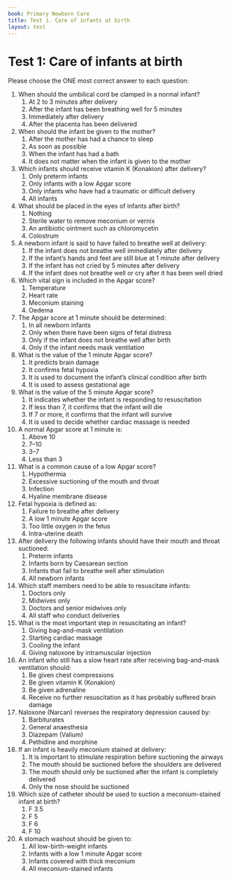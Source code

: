 ```yaml
---
book: Primary Newborn Care
title: Test 1. Care of infants at birth
layout: test
---
```


# Test 1: Care of infants at birth

Please choose the ONE most correct answer to each question:

1.	When should the umbilical cord be clamped in a normal infant?
	1.	At 2 to 3 minutes after delivery
	1.	After the infant has been breathing well for 5 minutes
	1.	Immediately after delivery
	1.	After the placenta has been delivered
2.	When should the infant be given to the mother?
	1.	After the mother has had a chance to sleep
	1.	As soon as possible
	1.	When the infant has had a bath
	1.	It does not matter when the infant is given to the mother
3.	Which infants should receive vitamin K (Konakion) after delivery?
	1.	Only preterm infants
	1.	Only infants with a low Apgar score
	1.	Only infants who have had a traumatic or difficult delivery
	1.	All infants
4.	What should be placed in the eyes of infants after birth?
	1.	Nothing
	1.	Sterile water to remove meconium or vernix
	1.	An antibiotic ointment such as chloromycetin
	1.	Colostrum
5.	A newborn infant is said to have failed to breathe well at delivery:
	1.	If the infant does not breathe well immediately after delivery
	1.	If the infant’s hands and feet are still blue at 1 minute after delivery
	1.	If the infant has not cried by 5 minutes after delivery
	1.	If the infant does not breathe well or cry after it has been well dried
6.	Which vital sign is included in the Apgar score?
	1.	Temperature
	1.	Heart rate
	1.	Meconium staining
	1.	Oedema 
7.	The Apgar score at 1 minute should be determined: 
	1.	In all newborn infants
	1.	Only when there have been signs of fetal distress
	1.	Only if the infant does not breathe well after birth
	1.	Only if the infant needs mask ventilation
8.	What is the value of the 1 minute Apgar score?
	1.	It predicts brain damage
	1.	It confirms fetal hypoxia
	1.	It is used to document the infant’s clinical condition after birth
	1.	It is used to assess gestational age
9.	What is the value of the 5 minute Apgar score?
	1.	It indicates whether the infant is responding to resuscitation
	1.	If less than 7, it confirms that the infant will die
	1.	If 7 or more, it confirms that the infant will survive
	1.	It is used to decide whether cardiac massage is needed
10.	A normal Apgar score at 1 minute is:
	1.	Above 10
	1.	7–10
	1.	3–7
	1.	Less than 3
11.	What is a common cause of a low Apgar score?
	1.	Hypothermia
	1.	Excessive suctioning of the mouth and throat
	1.	Infection
	1.	Hyaline membrane disease
12.	Fetal hypoxia is defined as:
	1.	Failure to breathe after delivery
	1.	A low 1 minute Apgar score
	1.	Too little oxygen in the fetus
	1.	Intra-uterine death
13.	After delivery the following infants should have their mouth and throat suctioned:
	1.	Preterm infants
	1.	Infants born by Caesarean section
	1.	Infants that fail to breathe well after stimulation
	1.	All newborn infants
14.	Which staff members need to be able to resuscitate infants:
	1.	Doctors only
	1.	Midwives only
	1.	Doctors and senior midwives only
	1.	All staff who conduct deliveries
15.	What is the most important step in resuscitating an infant?
	1.	Giving bag-and-mask ventilation
	1.	Starting cardiac massage
	1.	Cooling the infant
	1.	Giving naloxone by intramuscular injection
16.	An infant who still has a slow heart rate after receiving bag-and-mask ventilation should: 
	1.	Be given chest compressions
	1.	Be given vitamin K (Konakion)
	1.	Be given adrenaline
	1.	Receive no further resuscitation as it has probably suffered brain damage
17.	Naloxone (Narcan) reverses the respiratory depression caused by:
	1.	Barbiturates
	1.	General anaesthesia
	1.	Diazepam (Valium)
	1.	Pethidine and morphine
18.	If an infant is heavily meconium stained at delivery:
	1.	It is important to stimulate respiration before suctioning the airways
	1.	The mouth should be suctioned before the shoulders are delivered
	1.	The mouth should only be suctioned after the infant is completely delivered
	1.	Only the nose should be suctioned
19.	Which size of catheter should be used to suction a meconium-stained infant at birth?
	1.	F 3.5
	1.	F 5
	1.	F 6
	1.	F 10
20.	A stomach washout should be given to:
	1.	All low-birth-weight infants
	1.	Infants with a low 1 minute Apgar score
	1.	Infants covered with thick meconium
	1.	All meconium-stained infants
